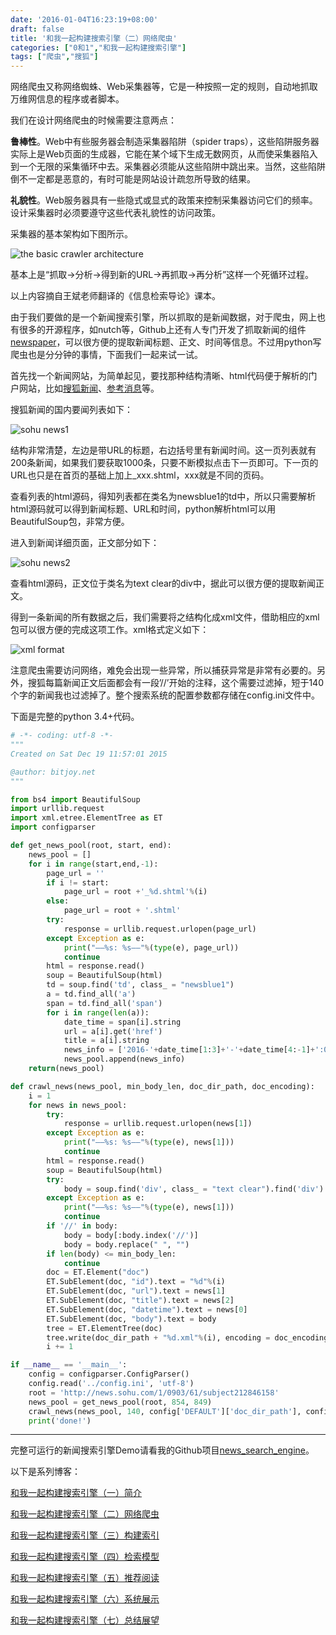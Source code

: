 ```yaml
---
date: '2016-01-04T16:23:19+08:00'
draft: false
title: '和我一起构建搜索引擎（二）网络爬虫'
categories: ["0和1","和我一起构建搜索引擎"]
tags: ["爬虫","搜狐"]
---
```

网络爬虫又称网络蜘蛛、Web采集器等，它是一种按照一定的规则，自动地抓取万维网信息的程序或者脚本。

我们在设计网络爬虫的时候需要注意两点：

**鲁棒性**。Web中有些服务器会制造采集器陷阱（spider traps），这些陷阱服务器实际上是Web页面的生成器，它能在某个域下生成无数网页，从而使采集器陷入到一个无限的采集循环中去。采集器必须能从这些陷阱中跳出来。当然，这些陷阱倒不一定都是恶意的，有时可能是网站设计疏忽所导致的结果。

**礼貌性**。Web服务器具有一些隐式或显式的政策来控制采集器访问它们的频率。设计采集器时必须要遵守这些代表礼貌性的访问政策。

采集器的基本架构如下图所示。

![the basic crawler architecture](the-basic-crawler-architecture.png)

基本上是“抓取→分析→得到新的URL→再抓取→再分析”这样一个死循环过程。

以上内容摘自王斌老师翻译的《信息检索导论》课本。

由于我们要做的是一个新闻搜索引擎，所以抓取的是新闻数据，对于爬虫，网上也有很多的开源程序，如nutch等，Github上还有人专门开发了抓取新闻的组件[newspaper](https://github.com/codelucas/newspaper)，可以很方便的提取新闻标题、正文、时间等信息。不过用python写爬虫也是分分钟的事情，下面我们一起来试一试。

首先找一个新闻网站，为简单起见，要找那种结构清晰、html代码便于解析的门户网站，比如[搜狐新闻](http://news.sohu.com/1/0903/61/subject212846158.shtml)、[参考消息](http://www.cankaoxiaoxi.com/china/szyw/)等。

搜狐新闻的国内要闻列表如下：

![sohu news1](sohu-news1.png)

结构非常清楚，左边是带URL的标题，右边括号里有新闻时间。这一页列表就有200条新闻，如果我们要获取1000条，只要不断模拟点击下一页即可。下一页的URL也只是在首页的基础上加上_xxx.shtml，xxx就是不同的页码。

查看列表的html源码，得知列表都在类名为newsblue1的td中，所以只需要解析html源码就可以得到新闻标题、URL和时间，python解析html可以用BeautifulSoup包，非常方便。

进入到新闻详细页面，正文部分如下：

![sohu news2](sohu-news2.png)

查看html源码，正文位于类名为text clear的div中，据此可以很方便的提取新闻正文。

得到一条新闻的所有数据之后，我们需要将之结构化成xml文件，借助相应的xml包可以很方便的完成这项工作。xml格式定义如下：

![xml format](xml-format.png)

注意爬虫需要访问网络，难免会出现一些异常，所以捕获异常是非常有必要的。另外，搜狐每篇新闻正文后面都会有一段’//’开始的注释，这个需要过滤掉，短于140个字的新闻我也过滤掉了。整个搜索系统的配置参数都存储在config.ini文件中。

下面是完整的python 3.4+代码。

```python
# -*- coding: utf-8 -*-
"""
Created on Sat Dec 19 11:57:01 2015

@author: bitjoy.net
"""

from bs4 import BeautifulSoup
import urllib.request
import xml.etree.ElementTree as ET
import configparser

def get_news_pool(root, start, end):
    news_pool = []
    for i in range(start,end,-1):
        page_url = ''
        if i != start:
            page_url = root +'_%d.shtml'%(i)
        else:
            page_url = root + '.shtml'
        try:
            response = urllib.request.urlopen(page_url)
        except Exception as e:
            print("—–%s: %s—–"%(type(e), page_url))
            continue
        html = response.read()
        soup = BeautifulSoup(html)
        td = soup.find('td', class_ = "newsblue1")
        a = td.find_all('a')
        span = td.find_all('span')
        for i in range(len(a)):
            date_time = span[i].string
            url = a[i].get('href')
            title = a[i].string
            news_info = ['2016-'+date_time[1:3]+'-'+date_time[4:-1]+':00',url,title]
            news_pool.append(news_info)
    return(news_pool)

def crawl_news(news_pool, min_body_len, doc_dir_path, doc_encoding):
    i = 1
    for news in news_pool:
        try:
            response = urllib.request.urlopen(news[1])
        except Exception as e:
            print("—–%s: %s—–"%(type(e), news[1]))
            continue
        html = response.read()
        soup = BeautifulSoup(html)
        try:
            body = soup.find('div', class_ = "text clear").find('div').get_text()
        except Exception as e:
            print("—–%s: %s—–"%(type(e), news[1]))
            continue
        if '//' in body:
            body = body[:body.index('//')]
            body = body.replace(" ", "")
        if len(body) <= min_body_len:
            continue
        doc = ET.Element("doc")
        ET.SubElement(doc, "id").text = "%d"%(i)
        ET.SubElement(doc, "url").text = news[1]
        ET.SubElement(doc, "title").text = news[2]
        ET.SubElement(doc, "datetime").text = news[0]
        ET.SubElement(doc, "body").text = body
        tree = ET.ElementTree(doc)
        tree.write(doc_dir_path + "%d.xml"%(i), encoding = doc_encoding, xml_declaration = True)
        i += 1

if __name__ == '__main__':
    config = configparser.ConfigParser()
    config.read('../config.ini', 'utf-8')
    root = 'http://news.sohu.com/1/0903/61/subject212846158'
    news_pool = get_news_pool(root, 854, 849)
    crawl_news(news_pool, 140, config['DEFAULT']['doc_dir_path'], config['DEFAULT']['doc_encoding'])
    print('done!')
```
---

完整可运行的新闻搜索引擎Demo请看我的Github项目[news_search_engine](https://github.com/01joy/news_search_engine)。

以下是系列博客：

[和我一起构建搜索引擎（一）简介](https://bitjoy.net/posts/2016-01-04-introduction-to-building-a-search-engine-1/)

[和我一起构建搜索引擎（二）网络爬虫](https://bitjoy.net/posts/2016-01-04-introduction-to-building-a-search-engine-2/)

[和我一起构建搜索引擎（三）构建索引](https://bitjoy.net/posts/2016-01-07-introduction-to-building-a-search-engine-3/)

[和我一起构建搜索引擎（四）检索模型](https://bitjoy.net/posts/2016-01-07-introduction-to-building-a-search-engine-4/)

[和我一起构建搜索引擎（五）推荐阅读](https://bitjoy.net/posts/2016-01-09-introduction-to-building-a-search-engine-5/)

[和我一起构建搜索引擎（六）系统展示](https://bitjoy.net/posts/2016-01-09-introduction-to-building-a-search-engine-6/)

[和我一起构建搜索引擎（七）总结展望](https://bitjoy.net/posts/2016-01-09-introduction-to-building-a-search-engine-7/)